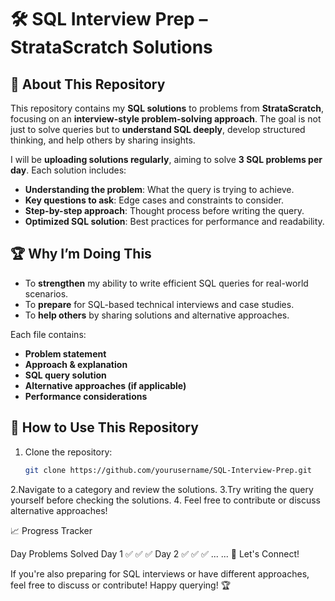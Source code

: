 # 🛠️ SQL Interview Prep – StrataScratch Solutions

## 📌 About This Repository
This repository contains my **SQL solutions** to problems from **StrataScratch**, focusing on an **interview-style problem-solving approach**. The goal is not just to solve queries but to **understand SQL deeply**, develop structured thinking, and help others by sharing insights.

I will be **uploading solutions regularly**, aiming to solve **3 SQL problems per day**. Each solution includes:
- **Understanding the problem**: What the query is trying to achieve.
- **Key questions to ask**: Edge cases and constraints to consider.
- **Step-by-step approach**: Thought process before writing the query.
- **Optimized SQL solution**: Best practices for performance and readability.

## 🏆 Why I’m Doing This
- To **strengthen** my ability to write efficient SQL queries for real-world scenarios.
- To **prepare** for SQL-based technical interviews and case studies.
- To **help others** by sharing solutions and alternative approaches.

Each file contains:
- **Problem statement**
- **Approach & explanation**
- **SQL query solution**
- **Alternative approaches (if applicable)**
- **Performance considerations**

## 📌 How to Use This Repository
1. Clone the repository:
   ```bash
   git clone https://github.com/yourusername/SQL-Interview-Prep.git
2.Navigate to a category and review the solutions.
3.Try writing the query yourself before checking the solutions.
4. Feel free to contribute or discuss alternative approaches!


📈 Progress Tracker

Day	Problems Solved
Day 1	✅ ✅ ✅
Day 2	✅ ✅ ✅
...	...
🌟 Let's Connect!

If you're also preparing for SQL interviews or have different approaches, feel free to discuss or contribute!
Happy querying! 🏆
